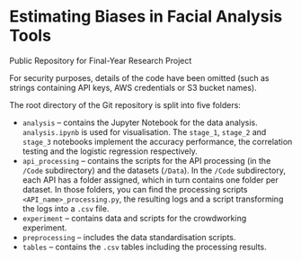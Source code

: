 # Estimating Biases in Facial Analysis Tools
Public Repository for Final-Year Research Project

For security purposes, details of the code have been omitted (such as strings containing API keys, AWS credentials or S3 bucket names).

The root directory of the Git repository is split into five folders:
* `analysis` – contains the Jupyter Notebook for the data analysis. `analysis.ipynb` is used for visualisation. The `stage_1`, `stage_2` and `stage_3` notebooks implement the accuracy performance, the correlation testing and the logistic regression respectively.
* `api_processing` – contains the scripts for the API processing (in the `/Code` subdirectory) and the datasets (`/Data`). In the `/Code` subdirectory, each API has a folder assigned, which in turn contains one folder per dataset. In those folders, you can find the processing scripts `<API_name>_processing.py`, the resulting logs and a script transforming the logs into a `.csv` file.
* `experiment` – contains data and scripts for the crowdworking experiment.
* `preprocessing` – includes the data standardisation scripts.
* `tables` – contains the `.csv` tables including the processing results.
